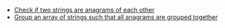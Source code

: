 - [Check if two strings are anagrams of each other](#)
- [Group an array of strings such that all anagrams are grouped together](#)